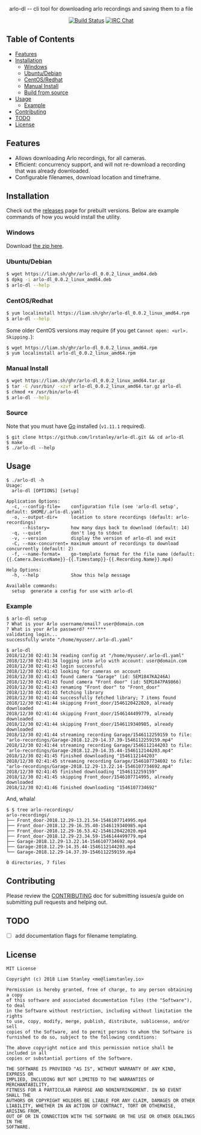 <p align="center">arlo-dl -- cli tool for downloading arlo recordings and saving them to a file</p>
<p align="center">
  <a href="https://travis-ci.org/lrstanley/arlo-dl"><img src="https://travis-ci.org/lrstanley/arlo-dl.svg?branch=master" alt="Build Status"></a>
  <a href="https://byteirc.org/channel/%23%2Fdev%2Fnull"><img src="https://img.shields.io/badge/ByteIRC-%23%2Fdev%2Fnull-blue.svg" alt="IRC Chat"></a>
</p>

## Table of Contents
- [Features](#features)
- [Installation](#installation)
  - [Windows](#windows)
  - [Ubuntu/Debian](#ubuntudebian)
  - [CentOS/Redhat](#centosredhat)
  - [Manual Install](#manual-install)
  - [Build from source](#build-from-source)
- [Usage](#usage)
  - [Example](#example)
- [Contributing](#contributing)
- [TODO](#todo)
- [License](#license)

## Features

   * Allows downloading Arlo recordings, for all cameras.
   * Efficient: concurrency support, and will not re-download a recording that
   was already downloaded.
   * Configurable filenames, download location and timeframe.

## Installation

Check out the [releases](https://github.com/lrstanley/arlo-dl/releases)
page for prebuilt versions. Below are example commands of how you would install
the utility.

### Windows

Download [the zip here](https://liam.sh/ghr/arlo-dl_0.0.2_windows_amd64.zip).

### Ubuntu/Debian

```bash
$ wget https://liam.sh/ghr/arlo-dl_0.0.2_linux_amd64.deb
$ dpkg -i arlo-dl_0.0.2_linux_amd64.deb
$ arlo-dl --help
```

### CentOS/Redhat

```bash
$ yum localinstall https://liam.sh/ghr/arlo-dl_0.0.2_linux_amd64.rpm
$ arlo-dl --help
```

Some older CentOS versions may require (if you get `Cannot open: <url>. Skipping.`):

```console
$ wget https://liam.sh/ghr/arlo-dl_0.0.2_linux_amd64.rpm
$ yum localinstall arlo-dl_0.0.2_linux_amd64.rpm
```

### Manual Install

```bash
$ wget https://liam.sh/ghr/arlo-dl_0.0.2_linux_amd64.tar.gz
$ tar -C /usr/bin/ -xzvf arlo-dl_0.0.2_linux_amd64.tar.gz arlo-dl
$ chmod +x /usr/bin/arlo-dl
$ arlo-dl --help
```

### Source

Note that you must have [Go](https://golang.org/doc/install) installed (`v1.11.1` required).

    $ git clone https://github.com/lrstanley/arlo-dl.git && cd arlo-dl
    $ make
    $ ./arlo-dl --help

## Usage

```
$ ./arlo-dl -h
Usage:
  arlo-dl [OPTIONS] [setup]

Application Options:
  -c, --config-file=    configuration file (see 'arlo-dl setup', default: $HOME/.arlo-dl.yaml)
  -o, --output-dir=     location to store recordings (default: arlo-recordings)
      --history=        how many days back to download (default: 14)
  -q, --quiet           don't log to stdout
  -v, --version         display the version of arlo-dl and exit
  -C, --max-concurrent= maximum amount of recordings to download concurrently (default: 2)
  -f, --name-format=    go-template format for the file name (default: {{.Camera.DeviceName}}-{{.Timestamp}}-{{.Recording.Name}}.mp4)

Help Options:
  -h, --help            Show this help message

Available commands:
  setup  generate a config for use with arlo-dl
```

### Example

```console
$ arlo-dl setup
? What is your Arlo username/email? user@domain.com
? What is your Arlo password? *******
validating login...
successfully wrote "/home/myuser/.arlo-dl.yaml"
```

```console
$ arlo-dl
2018/12/30 02:41:34 reading config at "/home/myuser/.arlo-dl.yaml"
2018/12/30 02:41:34 logging into arlo with account: user@domain.com
2018/12/30 02:41:43 login successful
2018/12/30 02:41:43 looking for cameras on account
2018/12/30 02:41:43 found camera "Garage" (id: 5EM1847KA246A)
2018/12/30 02:41:43 found camera "Front door" (id: 5EM1847PA9866)
2018/12/30 02:41:43 renaming "Front door" to "Front_door"
2018/12/30 02:41:43 fetching library
2018/12/30 02:41:44 successfully fetched library; 7 items found
2018/12/30 02:41:44 skipping Front_door/1546120422020, already downloaded
2018/12/30 02:41:44 skipping Front_door/1546144499779, already downloaded
2018/12/30 02:41:44 skipping Front_door/1546119340985, already downloaded
2018/12/30 02:41:44 streaming recording Garage/1546112259159 to file: "arlo-recordings/Garage-2018.12.29-14.37.39-1546112259159.mp4"
2018/12/30 02:41:44 streaming recording Garage/1546112144203 to file: "arlo-recordings/Garage-2018.12.29-14.35.44-1546112144203.mp4"
2018/12/30 02:41:45 finished downloading "1546112144203"
2018/12/30 02:41:45 streaming recording Garage/1546107734692 to file: "arlo-recordings/Garage-2018.12.29-13.22.14-1546107734692.mp4"
2018/12/30 02:41:45 finished downloading "1546112259159"
2018/12/30 02:41:45 skipping Front_door/1546107714995, already downloaded
2018/12/30 02:41:46 finished downloading "1546107734692"
```

And, whala!

```console
$ $ tree arlo-recordings/
arlo-recordings/
├── Front_door-2018.12.29-13.21.54-1546107714995.mp4
├── Front_door-2018.12.29-16.35.40-1546119340985.mp4
├── Front_door-2018.12.29-16.53.42-1546120422020.mp4
├── Front_door-2018.12.29-23.34.59-1546144499779.mp4
├── Garage-2018.12.29-13.22.14-1546107734692.mp4
├── Garage-2018.12.29-14.35.44-1546112144203.mp4
└── Garage-2018.12.29-14.37.39-1546112259159.mp4

0 directories, 7 files
```

## Contributing

Please review the [CONTRIBUTING](CONTRIBUTING.md) doc for submitting issues/a guide
on submitting pull requests and helping out.

## TODO

 - [ ] add documentation flags for filename templating.

## License

```
MIT License

Copyright (c) 2018 Liam Stanley <me@liamstanley.io>

Permission is hereby granted, free of charge, to any person obtaining a copy
of this software and associated documentation files (the "Software"), to deal
in the Software without restriction, including without limitation the rights
to use, copy, modify, merge, publish, distribute, sublicense, and/or sell
copies of the Software, and to permit persons to whom the Software is
furnished to do so, subject to the following conditions:

The above copyright notice and this permission notice shall be included in all
copies or substantial portions of the Software.

THE SOFTWARE IS PROVIDED "AS IS", WITHOUT WARRANTY OF ANY KIND, EXPRESS OR
IMPLIED, INCLUDING BUT NOT LIMITED TO THE WARRANTIES OF MERCHANTABILITY,
FITNESS FOR A PARTICULAR PURPOSE AND NONINFRINGEMENT. IN NO EVENT SHALL THE
AUTHORS OR COPYRIGHT HOLDERS BE LIABLE FOR ANY CLAIM, DAMAGES OR OTHER
LIABILITY, WHETHER IN AN ACTION OF CONTRACT, TORT OR OTHERWISE, ARISING FROM,
OUT OF OR IN CONNECTION WITH THE SOFTWARE OR THE USE OR OTHER DEALINGS IN THE
SOFTWARE.
```
